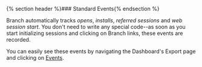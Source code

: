 
{% section header %}### Standard Events{% endsection %}

Branch automatically tracks *opens*, *installs*, *referred sessions* and *web session start*. You don't need to write any special code--as soon as you start initializing sessions and clicking on Branch links, these events are recorded.

You can easily see these events by navigating the Dashboard's Export page and clicking on [Events](https://dashboard.branch.io/#/export/events/view).
